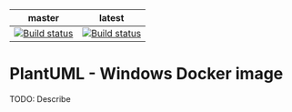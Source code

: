 
| master | latest |
| :--: | :--: |
| [![Build status](https://ci.appveyor.com/api/projects/status/ekvnf486e8wdk4hh/branch/master?svg=true)](https://ci.appveyor.com/project/BartDubois/docker-plantuml/branch/master) | [![Build status](https://ci.appveyor.com/api/projects/status/ekvnf486e8wdk4hh?svg=true)](https://ci.appveyor.com/project/BartDubois/docker-plantuml) |


PlantUML - Windows Docker image
==

TODO: Describe
